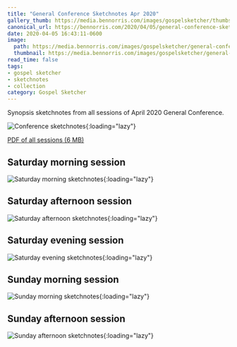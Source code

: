 ```yaml
---
title: "General Conference Sketchnotes Apr 2020"
gallery_thumb: https://media.bennorris.com/images/gospelsketcher/thumbs/apr-20-intro.jpg
canonical_url: https://bennorris.com/2020/04/05/general-conference-sketchnotes-apr-2020
date: 2020-04-05 16:43:11-0600
image:
  path: https://media.bennorris.com/images/gospelsketcher/general-conference/apr-2020/apr-20-header.jpg
  thumbnail: https://media.bennorris.com/images/gospelsketcher/general-conference/apr-2020/apr-20-header.jpg
read_time: false
tags:
- gospel sketcher
- sketchnotes
- collection
category: Gospel Sketcher
---
```


Synopsis sketchnotes from all sessions of April 2020 General Conference.

![Conference sketchnotes](https://media.bennorris.com/images/gospelsketcher/general-conference/apr-2020/apr-20-intro.jpg){:loading="lazy"}

[PDF of all sessions (6 MB)](https://media.bennorris.com/images/gospelsketcher/general-conference/apr-2020/apr-2020-general-conference-sketchnotes.pdf)

## Saturday morning session

![Saturday morning sketchnotes](https://media.bennorris.com/images/gospelsketcher/general-conference/apr-2020/apr-20-1-sat-am.jpg){:loading="lazy"}

## Saturday afternoon session

![Saturday afternoon sketchnotes](https://media.bennorris.com/images/gospelsketcher/general-conference/apr-2020/apr-20-2-sat-pm.jpg){:loading="lazy"}

## Saturday evening session

![Saturday evening sketchnotes](https://media.bennorris.com/images/gospelsketcher/general-conference/apr-2020/apr-20-3-sat-eve.jpg){:loading="lazy"}

## Sunday morning session

![Sunday morning sketchnotes](https://media.bennorris.com/images/gospelsketcher/general-conference/apr-2020/apr-20-4-sun-am.jpg){:loading="lazy"}

## Sunday afternoon session

![Sunday afternoon sketchnotes](https://media.bennorris.com/images/gospelsketcher/general-conference/apr-2020/apr-20-5-sun-pm.jpg){:loading="lazy"}
